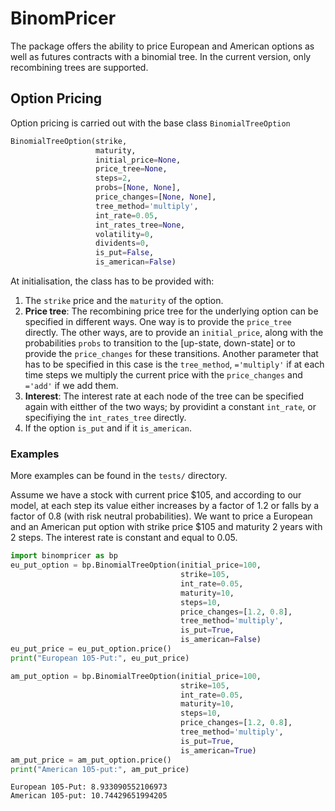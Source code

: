 # BinomPricer
The package offers the ability to price European and American options as well as futures contracts with a binomial tree. In the current version, only recombining trees are supported.

## Option Pricing
Option pricing is carried out with the base class `BinomialTreeOption`
```python 
BinomialTreeOption(strike,
                   maturity,
                   initial_price=None,
                   price_tree=None,
                   steps=2,
                   probs=[None, None],
                   price_changes=[None, None],
                   tree_method='multiply',
                   int_rate=0.05,
                   int_rates_tree=None,
                   volatility=0,
                   dividents=0,
                   is_put=False,
                   is_american=False)           
```

At initialisation, the class has to be provided with:
1. The `strike` price and the `maturity` of the option.
2. **Price tree**: The recombining price tree for the underlying option can be specified in different ways.
One way is to provide the `price_tree` directly. The other ways, are to provide an `initial_price`,
along with the probabilities `probs` to transition to the [up-state, down-state] or to provide the
`price_changes` for these transitions. Another parameter that has to be specified in this case is the
`tree_method`, `='multiply'` if at each time steps we multiply the current price with the `price_changes`
and `='add'` if we add them. 
3.  **Interest**: The interest rate at each node of the tree can be specified again with eitther of the two ways;
by providint a constant `int_rate`, or specifiying the `int_rates_tree` directly.
4. If the option `is_put` and if it `is_american`.

### Examples
More examples can be found in the `tests/` directory.

Assume we have a stock with current price $105, and according to our model,
at each step its value either increases by a factor of 1.2
or falls by a factor of 0.8 (with risk neutral probabilities).
We want to price a European and an American put option with strike price $105 and maturity 2 years with 2 steps.
The interest rate is constant and equal to 0.05.
```python
import binompricer as bp
eu_put_option = bp.BinomialTreeOption(initial_price=100,
                                      strike=105,
                                      int_rate=0.05,
                                      maturity=10,
                                      steps=10,
                                      price_changes=[1.2, 0.8],
                                      tree_method='multiply',
                                      is_put=True,
                                      is_american=False)
eu_put_price = eu_put_option.price()
print("European 105-Put:", eu_put_price)

am_put_option = bp.BinomialTreeOption(initial_price=100,
                                      strike=105,
                                      int_rate=0.05,
                                      maturity=10,
                                      steps=10,
                                      price_changes=[1.2, 0.8],
                                      tree_method='multiply',
                                      is_put=True,
                                      is_american=True)
am_put_price = am_put_option.price()
print("American 105-put:", am_put_price)
```
```
European 105-Put: 8.933090552106973
American 105-put: 10.74429651994205
```

